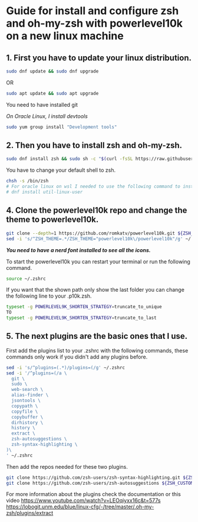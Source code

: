 # Guide for install and configure zsh and oh-my-zsh with powerlevel10k on a new linux machine

## 1. First you have to update your linux distribution.

```zsh
sudo dnf update && sudo dnf upgrade
```
OR
```zsh
sudo apt update && sudo apt upgrade
```
You need to have installed git

*On Oracle Linux, I install devtools*

```zsh
sudo yum group install "Development tools"
```

## 2. Then you have to install zsh and oh-my-zsh.


```zsh
sudo dnf install zsh && sudo sh -c "$(curl -fsSL https://raw.githubusercontent.com/ohmyzsh/ohmyzsh/master/tools/install.sh)"
```

You have to change your default shell to zsh.

```zsh
chsh -s /bin/zsh
# For oracle linux on wsl I needed to use the following command to install chsh
# dnf install util-linux-user
```

## 4. Clone the powerlevel10k repo and change the theme to powerlevel10k.

```zsh
git clone --depth=1 https://github.com/romkatv/powerlevel10k.git ${ZSH_CUSTOM:-$HOME/.oh-my-zsh/custom}/themes/powerlevel10k
sed -i 's/^ZSH_THEME=.*/ZSH_THEME="powerlevel10k\/powerlevel10k"/g' ~/.zshrc
```

***You need to have a nerd font installed to see all the icons.***


To start the powerlevel10k you can restart your terminal or run the following command.

```zsh
source ~/.zshrc
```

If you want that the shown path only show the last folder you can change the following line to your .p10k.zsh.

```zsh
typeset -g POWERLEVEL9K_SHORTEN_STRATEGY=truncate_to_unique
TO 
typeset -g POWERLEVEL9K_SHORTEN_STRATEGY=truncate_to_last
```

## 5. The next plugins are the basic ones that I use.

First add the plugins list to your .zshrc with the following commands, these commands only work if you didn't add any plugins before.

```zsh
sed -i 's/^plugins=(.*)/plugins=(/g' ~/.zshrc
sed -i '/^plugins=(/a \
  git \
  sudo \
  web-search \
  alias-finder \
  jsontools \
  copypath \
  copyfile \
  copybuffer \
  dirhistory \
  history \
  extract \
  zsh-autosuggestions \
  zsh-syntax-highlighting \
)\
' ~/.zshrc
```

Then add the repos needed for these two plugins.

```zsh
git clone https://github.com/zsh-users/zsh-syntax-highlighting.git ${ZSH_CUSTOM:-~/.oh-my-zsh/custom}/plugins/zsh-syntax-highlighting
git clone https://github.com/zsh-users/zsh-autosuggestions ${ZSH_CUSTOM:-~/.oh-my-zsh/custom}/plugins/zsh-autosuggestions
```

For more information about the plugins check the documentation or this video
https://www.youtube.com/watch?v=LEOqiyxx16c&t=577s
https://lobogit.unm.edu/blue/linux-cfg/-/tree/master/.oh-my-zsh/plugins/extract 

